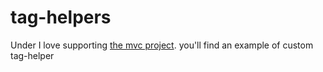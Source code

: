 # tag-helpers
Under I love supporting [the mvc project](https://github.com/irinascurtu/tag-helpers/tree/master/SuperHeroes/SuperHeroes.Mvc ).
you'll find an example of custom tag-helper
